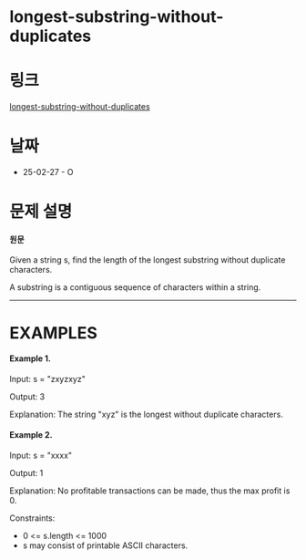 # longest-substring-without-duplicates

# 링크

[longest-substring-without-duplicates](https://neetcode.io/problems/longest-substring-without-duplicates)

# 날짜

- 25-02-27 - O

# 문제 설명

#### 원문

Given a string s, find the length of the longest substring without duplicate characters.

A substring is a contiguous sequence of characters within a string.

---

# EXAMPLES

#### Example 1.

Input: s = "zxyzxyz"

Output: 3

Explanation: The string "xyz" is the longest without duplicate characters.

#### Example 2.

Input: s = "xxxx"

Output: 1

Explanation: No profitable transactions can be made, thus the max profit is 0.

Constraints:

- 0 <= s.length <= 1000
- s may consist of printable ASCII characters.
